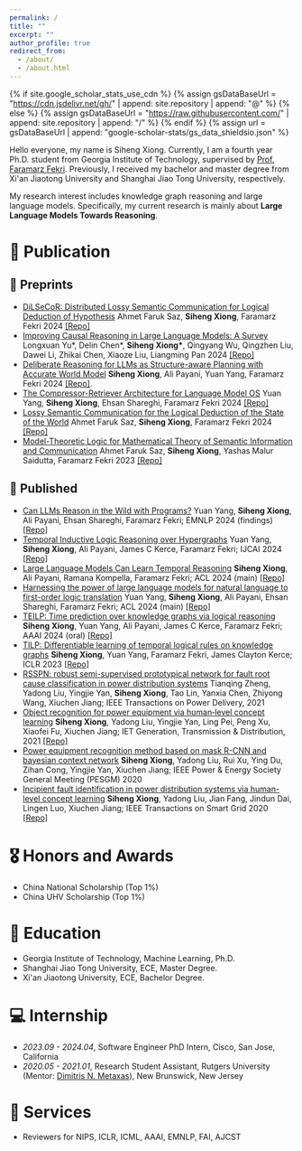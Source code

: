 ```yaml
---
permalink: /
title: ""
excerpt: ""
author_profile: true
redirect_from: 
  - /about/
  - /about.html
---
```


{% if site.google_scholar_stats_use_cdn %}
{% assign gsDataBaseUrl = "https://cdn.jsdelivr.net/gh/" | append: site.repository | append: "@" %}
{% else %}
{% assign gsDataBaseUrl = "https://raw.githubusercontent.com/" | append: site.repository | append: "/" %}
{% endif %}
{% assign url = gsDataBaseUrl | append: "google-scholar-stats/gs_data_shieldsio.json" %}

<span class='anchor' id='about-me'></span>

Hello everyone, my name is Siheng Xiong. Currently, I am a fourth year Ph.D. student from Georgia Institute of Technology, supervised by [Prof. Faramarz Fekri](https://fekri.ece.gatech.edu/). Previously, I received my bachelor and master degree from Xi'an Jiaotong University and Shanghai Jiao Tong University, respectively. 

My research interest includes knowledge graph reasoning and large language models. Specifically, my current research is mainly about **Large Language Models Towards Reasoning**. 

# 📝 Publication

## 📝 Preprints
- [DiLSeCoR: Distributed Lossy Semantic Communication for Logical Deduction of Hypothesis]() Ahmet Faruk Saz, **Siheng Xiong**, Faramarz Fekri 2024 [[Repo]]()
- [Improving Causal Reasoning in Large Language Models: A Survey](https://arxiv.org/abs/2410.16676) Longxuan Yu\*, Delin Chen\*, **Siheng Xiong\***, Qingyang Wu, Qingzhen Liu, Dawei Li, Zhikai Chen, Xiaoze Liu, Liangming Pan 2024 [[Repo]](https://github.com/chendl02/Awesome-LLM-Causal-Reasoning)
- [Deliberate Reasoning for LLMs as Structure-aware Planning with Accurate World Model](https://arxiv.org/abs/2410.03136) **Siheng Xiong**, Ali Payani, Yuan Yang, Faramarz Fekri 2024 [[Repo]](https://github.com/xiongsiheng/SWAP).
- [The Compressor-Retriever Architecture for Language Model OS](https://arxiv.org/abs/2409.01495) Yuan Yang, **Siheng Xiong**, Ehsan Shareghi, Faramarz Fekri 2024 [[Repo]](https://github.com/gblackout/LM-OS)
- [Lossy Semantic Communication for the Logical Deduction of the State of the World](https://arxiv.org/abs/2410.01676) Ahmet Faruk Saz, **Siheng Xiong**, Faramarz Fekri 2024 [[Repo]](https://github.com/xiongsiheng/SemCom)
- [Model-Theoretic Logic for Mathematical Theory of Semantic Information and Communication](https://arxiv.org/abs/2401.17556) Ahmet Faruk Saz, **Siheng Xiong**, Yashas Malur Saidutta, Faramarz Fekri 2023 [[Repo]](https://github.com/xiongsiheng/Inductive-Semantic-Communication-Dataset)

## 📝 Published
- [Can LLMs Reason in the Wild with Programs?](https://arxiv.org/abs/2406.13764) Yuan Yang, **Siheng Xiong**, Ali Payani, Ehsan Shareghi, Faramarz Fekri; EMNLP 2024 (findings) [[Repo]](https://github.com/gblackout/Reason-in-the-Wild)
- [Temporal Inductive Logic Reasoning over Hypergraphs](https://www.ijcai.org/proceedings/2024/0400.pdf) Yuan Yang, **Siheng Xiong**, Ali Payani, James C Kerce, Faramarz Fekri; IJCAI 2024 [[Repo]](https://github.com/gblackout/TILR)
- [Large Language Models Can Learn Temporal Reasoning](https://aclanthology.org/2024.acl-long.563/) **Siheng Xiong**, Ali Payani, Ramana Kompella, Faramarz Fekri; ACL 2024 (main) [[Repo]](https://github.com/xiongsiheng/TG-LLM)
- [Harnessing the power of large language models for natural language to first-order logic translation](https://aclanthology.org/2024.acl-long.375/) Yuan Yang, **Siheng Xiong**, Ali Payani, Ehsan Shareghi, Faramarz Fekri; ACL 2024 (main) [[Repo]](https://github.com/gblackout/LogicLLaMA)
- [TEILP: Time prediction over knowledge graphs via logical reasoning](https://ojs.aaai.org/index.php/AAAI/article/view/29544) **Siheng Xiong**, Yuan Yang, Ali Payani, James C Kerce, Faramarz Fekri; AAAI 2024 (oral) [[Repo]](https://github.com/xiongsiheng/TEILP)
- [TILP: Differentiable learning of temporal logical rules on knowledge graphs](https://openreview.net/forum?id=_X12NmQKvX) **Siheng Xiong**, Yuan Yang, Faramarz Fekri, James Clayton Kerce; ICLR 2023 [[Repo]](https://github.com/xiongsiheng/TILP)
- [RSSPN: robust semi-supervised prototypical network for fault root cause classification in power distribution systems](https://ieeexplore.ieee.org/abstract/document/9606537) Tianqing Zheng, Yadong Liu, Yingjie Yan, **Siheng Xiong**, Tao Lin, Yanxia Chen, Zhiyong Wang, Xiuchen Jiang; IEEE Transactions on Power Delivery, 2021
- [Object recognition for power equipment via human‐level concept learning](https://ietresearch.onlinelibrary.wiley.com/doi/full/10.1049/gtd2.12088) **Siheng Xiong**, Yadong Liu, Yingjie Yan, Ling Pei, Peng Xu, Xiaofei Fu, Xiuchen Jiang; IET Generation, Transmission & Distribution, 2021 [[Repo]](https://github.com/xiongsiheng/Power-equipment-image-dataset)
- [Power equipment recognition method based on mask R-CNN and bayesian context network](https://ieeexplore.ieee.org/abstract/document/9281755) **Siheng Xiong**, Yadong Liu, Rui Xu, Ying Du, Zihan Cong, Yingjie Yan, Xiuchen Jiang; IEEE Power & Energy Society General Meeting (PESGM) 2020
- [Incipient fault identification in power distribution systems via human-level concept learning](https://ieeexplore.ieee.org/abstract/document/9094224) **Siheng Xiong**, Yadong Liu, Jian Fang, Jindun Dai, Lingen Luo, Xiuchen Jiang; IEEE Transactions on Smart Grid 2020 [[Repo]](https://github.com/xiongsiheng/Incipient-fault-waveform-dataset)


# 🎖 Honors and Awards
- China National Scholarship (Top 1%)
- China UHV Scholarship (Top 1%)

# 📖 Education
- Georgia Institute of Technology, Machine Learning, Ph.D.
- Shanghai Jiao Tong University, ECE, Master Degree.
- Xi'an Jiaotong University, ECE, Bachelor Degree. 

# 💻 Internship
- *2023.09 - 2024.04*, Software Engineer PhD Intern, Cisco, San Jose, California
- *2020.05 - 2021.01*, Research Student Assistant, Rutgers University (Mentor: [Dimitris N. Metaxas](https://scholar.google.com/citations?user=a7VNhCIAAAAJ)), New Brunswick, New Jersey

# 📄 Services
- Reviewers for NIPS, ICLR, ICML, AAAI, EMNLP, FAI, AJCST
